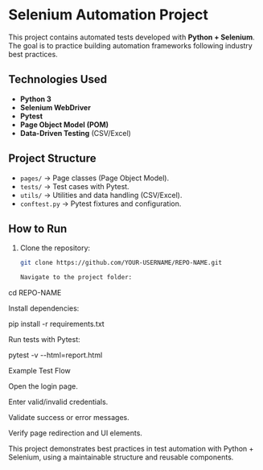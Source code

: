 # Selenium Automation Project

This project contains automated tests developed with **Python + Selenium**.  
The goal is to practice building automation frameworks following industry best practices.

## Technologies Used
- **Python 3**
- **Selenium WebDriver**
- **Pytest**
- **Page Object Model (POM)**
- **Data-Driven Testing** (CSV/Excel)

## Project Structure
- `pages/` → Page classes (Page Object Model).
- `tests/` → Test cases with Pytest.
- `utils/` → Utilities and data handling (CSV/Excel).
- `conftest.py` → Pytest fixtures and configuration.

## How to Run
1. Clone the repository:
   ```bash
   git clone https://github.com/YOUR-USERNAME/REPO-NAME.git

   Navigate to the project folder:

cd REPO-NAME


Install dependencies:

pip install -r requirements.txt


Run tests with Pytest:

pytest -v --html=report.html

Example Test Flow

Open the login page.

Enter valid/invalid credentials.

Validate success or error messages.

Verify page redirection and UI elements.

This project demonstrates best practices in test automation with Python + Selenium, using a maintainable structure and reusable components.
